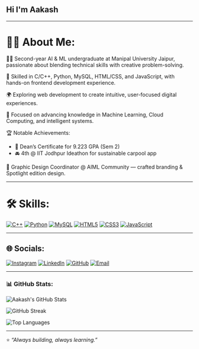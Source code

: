 ## Hi I'm Aakash 

---

# **👨‍💻 About Me:**


👨‍🎓 Second-year AI & ML undergraduate at Manipal University Jaipur, passionate about blending technical skills with creative problem-solving.

💼 Skilled in C/C++, Python, MySQL, HTML/CSS, and JavaScript, with hands-on frontend development experience.

🌍 Exploring web development to create intuitive, user-focused digital experiences.

🧠 Focused on advancing knowledge in Machine Learning, Cloud Computing, and intelligent systems.


🏆 Notable Achievements:  
- 🥇 Dean’s Certificate for 9.223 GPA (Sem 2)  
- 🚘 4th @ IIT Jodhpur Ideathon for sustainable carpool app

🎨 Graphic Design Coordinator @ AIML Community — crafted branding & Spotlight edition design.

---

# **🛠️ Skills:**

[![C++](https://img.shields.io/badge/C++-00599C?style=for-the-badge&logo=c%2B%2B&logoColor=white&borderRadius=10)](https://isocpp.org/) [![Python](https://img.shields.io/badge/Python-3776AB?style=for-the-badge&logo=python&logoColor=white&borderRadius=10)](https://python.org/) [![MySQL](https://img.shields.io/badge/MySQL-4479A1?style=for-the-badge&logo=mysql&logoColor=white&borderRadius=10)](https://mysql.com/) [![HTML5](https://img.shields.io/badge/HTML5-E34F26?style=for-the-badge&logo=html5&logoColor=white&borderRadius=10)](https://developer.mozilla.org/en-US/docs/Web/HTML) [![CSS3](https://img.shields.io/badge/CSS3-1572B6?style=for-the-badge&logo=css3&logoColor=white&borderRadius=10)](https://developer.mozilla.org/en-US/docs/Web/CSS) [![JavaScript](https://img.shields.io/badge/JavaScript-F7DF1E?style=for-the-badge&logo=javascript&logoColor=black&borderRadius=10)](https://developer.mozilla.org/en-US/docs/Web/JavaScript)

---

## **🌐 Socials:**

[![Instagram](https://img.shields.io/badge/Instagram-E4405F?style=for-the-badge&logo=instagram&logoColor=white&borderRadius=10)](https://instagram.com/Aakashh_780) [![LinkedIn](https://img.shields.io/badge/LinkedIn-0077B5?style=for-the-badge&logo=linkedin&logoColor=white&borderRadius=10)](https://linkedin.com/in/aakash-srivastava) [![GitHub](https://img.shields.io/badge/GitHub-181717?style=for-the-badge&logo=github&logoColor=white&borderRadius=10)](https://github.com/Aakash-780) [![Email](https://img.shields.io/badge/Gmail-D14836?style=for-the-badge&logo=gmail&logoColor=white&borderRadius=10)](mailto:aakashsrivastava2004@gmail.com)

---

### **📊 GitHub Stats:**

![Aakash's GitHub Stats](https://github-readme-stats.vercel.app/api?username=Aakash-780&show_icons=true&theme=dark&include_all_commits=true&count_private=true)

![GitHub Streak](https://github-readme-streak-stats.vercel.app/?user=Aakash-780&theme=dark)

![Top Languages](https://github-readme-stats.vercel.app/api/top-langs/?username=Aakash-780&layout=compact&theme=dark)

---

⭐ *“Always building, always learning.”*
